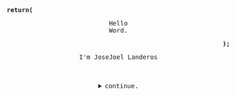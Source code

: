 

<!--
**josejoelL/josejoelL** is a ✨ _special_ ✨ repository because its `README.md` (this file) appears on your GitHub profile.

Here are some ideas to get you started:

-  🔭 I’m currently working on ...
- 🌱 I’m currently learning ...
- 👯 I’m looking to collaborate on ...
- 🤔 I’m looking for help with ...
- 💬 Ask me about ...
- 📫 How to reach me: ...
- 😄 Pronouns: ...
- ⚡ Fun fact: ...
-->
<p align="left"><b><samp>return(</samp></b></p>
  <p align="center">
    <samp>
      Hello <br>
      Word.
    </samp>
  </p>
<p align="right"><b><samp>);</samp></b></p>
<p align="center"><samp>I'm JoseJoel Landeros</samp></p>
<br><br>

<details align="center">
<summary><samp>continue.</samp></summary>
<h2></h2>
 <p align="center">
  <samp>Technologies I've touched.</samp>
 <br><br>
  <samp>
    <samp>
      <img height="30" src="https://user-images.githubusercontent.com/40969170/176788707-7fbb4a06-9885-4b0e-8e9e-540f3d4f880e.png">
    </samp>&nbsp;
   
  
</p>

</p><br>
<table align="center">
  <tr>
    <td>
      <img align="center" height="137px" src="https://github-readme-stats.vercel.app/api/top-langs/?username=JoseJoelL&layout=compact&private=true&title_color=9AEBA3&langs_count=11&hide_border=true&theme=nord" />
     </td>
     <td>
      <img align="center" height="137px" src="https://github-readme-stats.vercel.app/api?username=JoseJoelL&count_private=true&show_icons=true&include_all_commits=true&line_height=21&hide_border=true&theme=nord&title_color=9AEBA3" />
   
  </table>
<br><br>
<samp>
  <p align="center">do{contact(<a href="mailto:Landeros.contacto@gmail.com">Email</a>); 
peek(<a href="[https://www.linkedin.com/in/jose-joel-landeros-santos-ab45221a1/]">LinkedIn</a>);
    visit(<a href="">PortfolioWebsite</a>)}</p>
</samp>
</details>
